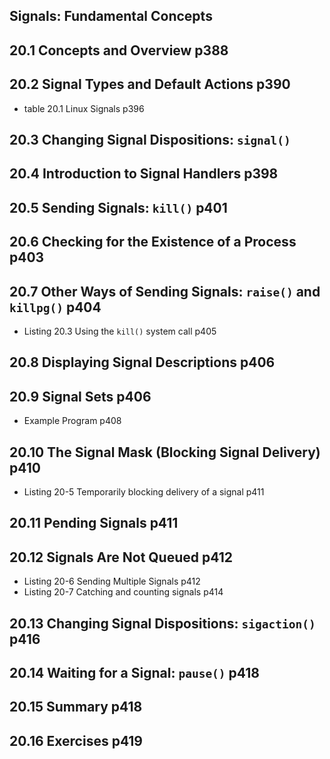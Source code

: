 ## Signals: Fundamental Concepts 
## 20.1 Concepts and Overview p388
## 20.2 Signal Types and Default Actions p390
  - table 20.1 Linux Signals p396
## 20.3 Changing Signal Dispositions: `signal()`
## 20.4 Introduction to Signal Handlers p398
## 20.5 Sending Signals: `kill()` p401
## 20.6 Checking for the Existence of a Process p403
## 20.7 Other Ways of Sending Signals: `raise()` and `killpg()` p404
- Listing 20.3 Using the `kill()` system call p405
## 20.8 Displaying Signal Descriptions p406
## 20.9 Signal Sets p406
- Example Program p408
## 20.10 The Signal Mask (Blocking Signal Delivery) p410
- Listing 20-5 Temporarily blocking delivery of a signal p411
## 20.11 Pending Signals p411
## 20.12 Signals Are Not Queued p412
- Listing 20-6 Sending Multiple Signals p412
- Listing 20-7 Catching and counting signals p414
## 20.13 Changing Signal Dispositions: `sigaction()` p416
## 20.14 Waiting for a Signal: `pause()` p418
## 20.15 Summary p418
## 20.16 Exercises p419
